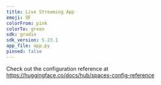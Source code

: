 ```yaml
---
title: Live Streaming App
emoji: 😻
colorFrom: pink
colorTo: green
sdk: gradio
sdk_version: 5.23.1
app_file: app.py
pinned: false
---
```


Check out the configuration reference at https://huggingface.co/docs/hub/spaces-config-reference
